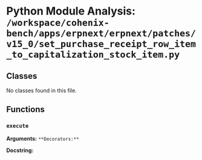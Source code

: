 # Python Module Analysis: `/workspace/cohenix-bench/apps/erpnext/erpnext/patches/v15_0/set_purchase_receipt_row_item_to_capitalization_stock_item.py`

## Classes

No classes found in this file.


## Functions

### `execute`
**Arguments:** ``
**Decorators:** ``

**Docstring:**
```

```

